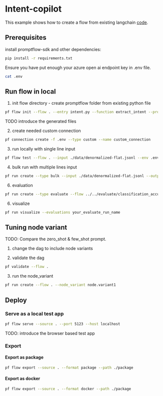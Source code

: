 # Intent-copilot
This example shows how to create a flow from existing langchain [code](./intent.py). 

## Prerequisites

install promptflow-sdk and other dependencies:
```bash
pip install -r requirements.txt
```

Ensure you have put enough your azure open ai endpoint key in .env file.
```bash
cat .env
```

## Run flow in local

1. init flow directory - create promptflow folder from existing python file
```bash
pf flow init --flow . --entry intent.py --function extract_intent --prompt-template user_prompt_template=user_intent_zero_shot.md
```
TODO introduce the generated files

2. create needed custom connection
```bash
pf connection create -f .env --type custom --name custom_connection
```

3. run locally with single line input
```bash
pf flow test --flow . --input ./data/denormalized-flat.jsonl --env .env
```

4. bulk run with multiple lines input
```bash
pf run create --type bulk --input ./data/denormalized-flat.jsonl --output ./outputs/ --env .env
```

6. evaluation
```bash
pf run create --type evaluate --flow ../../evaluate/classification_accuracy_evaluation --input ./data/denormalized-flat.jsonl --bulk-run-output ./outputs/ --eval-output ./outputs/eval_output.jsonl --column-mapping "groundtruth=data.intent,prediction=variants.output.output"
```

6. visualize
```bash
pf run visualize --evaluations your_evaluate_run_name
```

## Tuning node variant
TODO: Compare the zero_shot & few_shot prompt.

1. change the dag to include node variants

2. validate the dag
```bash
pf validate --flow .
```

3. run the node_variant
```bash
pf run create --flow . --node_variant node.variant1
```

## Deploy 

### Serve as a local test app

```bash
pf flow serve --source . --port 5123 --host localhost
```

TODO: introduce the browser based test app 

### Export

#### Export as package

```bash
pf flow export --source . --format package --path ./package
```

#### Export as docker
```bash
pf flow export --source . --format docker --path ./package
```